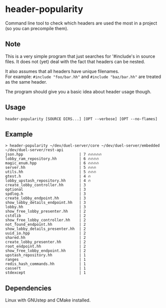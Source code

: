 # header-popularity

Command line tool to check which headers are used the most in a
project (so you can precompile them).

## Note
This is a very simple program that just searches for '#include's in source files.
It does not (yet) deal with the fact that headers can be nested.

It also assumes that all headers have unique filenames.<br/>
For example: ```#include "foo/bar.hh"``` and ```#include "baz/bar.hh"``` are treated as the same header.

The program should give you a basic idea about header usage though.

## Usage

```console
header-popularity [SOURCE DIRS...] [OPT --verbose] [OPT --no-flames]
```

## Example
```
> header-popularity ~/dev/duel-server/core ~/dev/duel-server/embedded ~/dev/duel-server/rest-api
json.hpp                         | 7 🔥🔥🔥🔥🔥
lobby_ram_repository.hh          | 6 🔥🔥🔥🔥
magic_enum.hpp                   | 6 🔥🔥🔥🔥
server.hh                        | 5 🔥🔥🔥
utils.hh                         | 5 🔥🔥🔥
gtest.h                          | 4 🔥
lobby_upstash_repository.hh      | 4 🔥
create_lobby_controller.hh       | 3 
optional                         | 3 
spdlog.h                         | 3 
create_lobby_endpoint.hh         | 3 
show_lobby_details_endpoint.hh   | 3 
lobby.hh                         | 3 
show_free_lobby_presenter.hh     | 2 
cstdlib                          | 2 
show_free_lobby_controller.hh    | 2 
not_found_endpoint.hh            | 2 
show_lobby_details_presenter.hh  | 2 
uuid_io.hpp                      | 2 
shared.hh                        | 2 
create_lobby_presenter.hh        | 2 
root_endpoint.hh                 | 2 
show_free_lobby_endpoint.hh      | 2 
upstash_repository.hh            | 1 
ranges                           | 1 
redis_hash_commands.hh           | 1 
cassert                          | 1 
stdexcept                        | 1 

```

## Dependencies

Linux with GNUstep and CMake installed.
